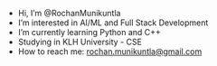 -  Hi, I’m @RochanMunikuntla
-  I’m interested in AI/ML and Full Stack Development
-  I’m currently learning Python and C++
-  Studying in KLH University - CSE
-  How to reach me: rochan.munikuntla@gmail.com



<!---
RochanMunikuntla/RochanMunikuntla is a ✨ special ✨ repository because its `README.md` (this file) appears on your GitHub profile.
You can click the Preview link to take a look at your changes.
--->
